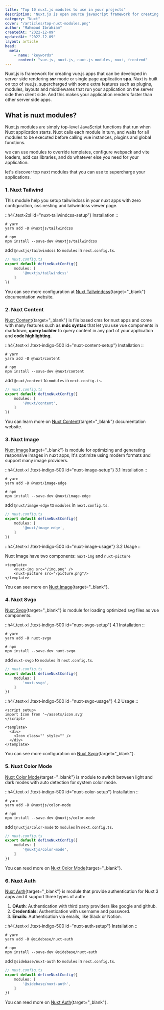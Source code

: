 ```yaml
---
title: "Top 10 nuxt.js modules to use in your projects"
description: "Nuxt.js is open source javascript framework for creating wep applications, Nuxt owns many modules to help developers extend nuxt projects functionality."
category: "Nuxt"
cover: "/articles/top-nuxt-modules.png"
author: "Mahmoud Ibrahiam"
createdAt: "2022-12-09"
updatedAt: "2022-12-09"
layout: article
head:
  meta:
    - name: "keywords"
      content: "vue.js, nuxt.js, nuxt.js modules, nuxt, frontend"
---
```


Nuxt.js is framework for creating vue.js apps that can be developed in server side rendering **ssr** mode or single page application **spa**. Nuxt is built on top of vue.js, supercharged with some extra features such as plugins, modules, layouts and middlewares that run your application on the server side then client side. And this makes your application renders faster than other server side apps.

## What is nuxt modules?

Nuxt.js modules are simply top-level JavaScript functions that run when Nuxt application starts. Nuxt calls each module in turn, and waits for all modules to be executed before calling vue instances, plugins and global functions.

we can use modules to override templates, configure webpack and vite loaders, add css libraries, and do whatever else you need for your application.

let's discover top nuxt modules that you can use to supercharge your applications.

### 1. Nuxt Tailwind

This module help you setup tailwindcss in your nuxt apps with zero configuration, css nesting and tailwindcss viewer page.

::h4{.text-2xl id="nuxt-tailwindcss-setup"}
Installation
::

```shell
# yarn
yarn add -D @nuxtjs/tailwindcss

# npm
npm install --save-dev @nuxtjs/tailwindcss
```

add `@nuxtjs/tailwindcss` to `modules` in `next.config.ts`.

```ts
// nuxt.config.ts
export default defineNuxtConfig({
    modules: [
        '@nuxtjs/tailwindcss'
    ]
})
```

You can see more configuration at [Nuxt Tailwindcss](https://tailwindcss.nuxtjs.org/){target="_blank"} documentation website.

### 2. Nuxt Content

[Nuxt Content](https://content.nuxtjs.org/){target="_blank"} is file based cms for nuxt apps and come with many features such as **mdc syntax** that let you use vue components in markdown, **query builder** to query content in any part of your application and **code highlighting**.

::h4{.text-xl .!text-indigo-500 id="nuxt-content-setup"}
Installation
::

```shell
# yarn
yarn add -D @nuxt/content

# npm
npm install --save-dev @nuxt/content
```

add `@nuxt/content` to `modules` in `next.config.ts`.

```ts
// nuxt.config.ts
export default defineNuxtConfig({
    modules: [
        '@nuxt/content',
    ]
})
```

You can learn more on [Nuxt Content](https://content.nuxtjs.org/get-started){target="_blank"} documentation website.

### 3. Nuxt Image

[Nuxt Image](https://v1.image.nuxtjs.org/get-started/){target="_blank"} is module for optimizing and generating responsive images in nuxt apps, It's optimize using modern formats and support many image providers.

::h4{.text-xl .!text-indigo-500 id="nuxt-image-setup"}
3.1 Installation
::

```shell
# yarn
yarn add -D @nuxt/image-edge

# npm
npm install --save-dev @nuxt/image-edge
```

add `@nuxt/image-edge` to `modules` in `next.config.ts`.

```ts
// nuxt.config.ts
export default defineNuxtConfig({
    modules: [
        '@nuxt/image-edge',
    ]
})
```

::h4{.text-xl .!text-indigo-500 id="nuxt-image-usage"}
3.2 Usage
::

Nuxt Image have two components: `nuxt-img` and `nuxt-picture`

```vue
<template>
    <nuxt-img src="/img.png" />
    <nuxt-picture src="/picture.png"/>
</template>
```

You can see more on [Nuxt Image](https://v1.image.nuxtjs.org/get-started/){target="_blank"}.

### 4. Nuxt Svgo

[Nuxt Svgo](https://github.com/cpsoinos/nuxt-svgo){target="_blank"} is module for loading optimized svg files as vue components.

::h4{.text-xl .!text-indigo-500 id="nuxt-svgo-setup"}
4.1 Installation
::

```shell
# yarn
yarn add -D nuxt-svgo

# npm
npm install --save-dev nuxt-svgo
```

add `nuxt-svgo` to `modules` in `next.config.ts`.

```ts
// nuxt.config.ts
export default defineNuxtConfig({
    modules: [
        'nuxt-svgo',
    ]
})
```

::h4{.text-xl .!text-indigo-500 id="nuxt-svgo-usage"}
4.2 Usage
::

```vue
<script setup>
import Icon from '~/assets/icon.svg'
</script>

<template>
  <div>
    <Icon class="" style="" />
  </div>
</template>
```

You can see more configuration on [Nuxt Svgo](https://github.com/cpsoinos/nuxt-svgo){target="_blank"}.

### 5. Nuxt Color Mode

[Nuxt Color Mode](https://color-mode.nuxtjs.org/){target="_blank"} is module to switch between light and dark modes with auto detection for system color mode.

::h4{.text-xl .!text-indigo-500 id="nuxt-color-setup"}
Installation
::

```shell
# yarn
yarn add -D @nuxtjs/color-mode

# npm
npm install --save-dev @nuxtjs/color-mode
```

add `@nuxtjs/color-mode` to `modules` in `next.config.ts`.

```ts
// nuxt.config.ts
export default defineNuxtConfig({
    modules: [
        '@nuxtjs/color-mode',
    ]
})
```

You can reed more on [Nuxt Color Mode](https://color-mode.nuxtjs.org/){target="_blank"}.

### 6. Nuxt Auth

[Nuxt Auth](https://sidebase.io/nuxt-auth/getting-started){target="_blank"} is module that provide authentication for Nuxt 3 apps and it support three types of auth:

1. **OAuth**: Authentication with third party providers like google and github.
2. **Credentials**: Authentication with username and password.
3. **Emails**: Authentication via emails, like Slack or Notion.

::h4{.text-xl .!text-indigo-500 id="nuxt-auth-setup"}
Installation
::

```shell
# yarn
yarn add -D @sidebase/nuxt-auth

# npm
npm install --save-dev @sidebase/nuxt-auth
```

add `@sidebase/nuxt-auth` to `modules` in `next.config.ts`.

```ts
// nuxt.config.ts
export default defineNuxtConfig({
    modules: [
        '@sidebase/nuxt-auth',
    ]
})
```

You can reed more on [Nuxt Auth](https://sidebase.io/nuxt-auth/getting-started){target="_blank"}.
